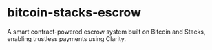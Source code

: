 # bitcoin-stacks-escrow
A smart contract-powered escrow system built on Bitcoin and Stacks, enabling trustless payments using Clarity.
